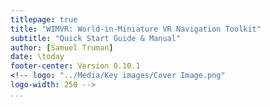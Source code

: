 ```yaml
---
titlepage: true
title: "WIMVR: World-in-Miniature VR Navigation Toolkit"
subtitle: "Quick Start Guide & Manual"
author: [Samuel Truman]
date: \today
footer-center: Version 0.10.1
<!-- logo: "../Media/Key images/Cover Image.png"
logo-width: 250 -->
...
```

